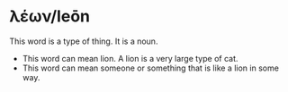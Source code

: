 # λέων/leōn
This word is a type of thing. It is a noun. 

* This word can mean lion. A lion is a very large type of cat.
* This word can mean someone or something that is like a lion in some way.
